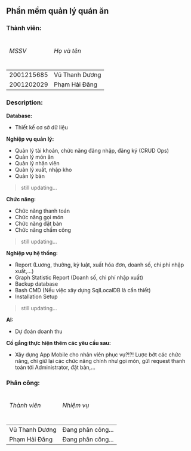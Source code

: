 ## Phần mềm quản lý quán ăn

### Thành viên:
<table>
  <thead>
    <tr>
      <td>
        <h6>MSSV</h6>
      </td>
      <td>
        <h6>Họ và tên</h6>
      </td>
    </tr>
  </thead>
  <tbody>
    <tr>
      <td>
        2001215685
      </td>
      <td>
        Vũ Thanh Dương
      </td>
    </tr>
    <tr>
      <td>
        2001202029
      </td>
      <td>
        Phạm Hải Đăng
      </td>
    </tr>
  </tbody>
</table>

### Description:

**Database:**
+ Thiết kế cơ sở dữ liệu

**Nghiệp vụ quản lý:**
+ Quản lý tài khoản, chức năng đăng nhập, đăng ký (CRUD Ops)
+ Quản lý món ăn
+ Quản lý nhân viên
+ Quản lý xuất, nhập kho
+ Quản lý bàn
> still updating...

**Chức năng:**
+ Chức năng thanh toán
+ Chức năng gọi món
+ Chức năng đặt bàn
+ Chức năng chấm công
> still updating...

**Nghiệp vụ hệ thống:**
+ Report (Lương, thưởng, kỷ luật, xuất hóa đơn, doanh số, chi phí nhập xuất,...)
+ Graph Statistic Report (Doanh số, chi phí nhập xuất)
+ Backup database
+ Bash CMD (Nếu việc xây dựng SqlLocalDB là cần thiết)
+ Installation Setup
> still updating...

**AI:**
+ Dự đoán doanh thu

**Cố gắng thực hiện thêm các yêu cầu sau:**
+ Xây dựng App Mobile cho nhân viên phục vụ?!?! Lược bớt các chức năng, chỉ giữ lại các chức năng chính như gọi món, gửi request thanh toán tới Administrator, đặt bàn,...


### Phân công:
<table>
  <thead>
    <tr>
      <td>
        <h6>Thành viên</h6>
      </td>
      <td>
        <h6>Nhiệm vụ</h6>
      </td>
    </tr>
  </thead>
  <tbody>
    <tr>
      <td>
        Vũ Thanh Dương
      </td>
      <td>
        Đang phân công...
      </td>
    </tr>
    <tr>
      <td>
        Phạm Hải Đăng
      </td>
      <td>
        Đang phân công...
      </td>
    </tr>
  </tbody>
</table>

